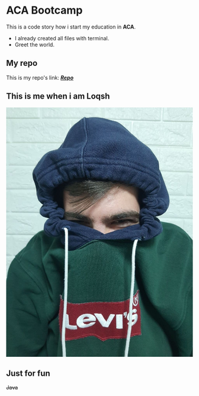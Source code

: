 # ACA Bootcamp

This is a code story how i start my education in **ACA**.
- I already created all files with terminal.
- Greet the world.
## My repo 

This is my repo's link: ***[Repo](https://github.com/mher-s/bootcamp-repo "I am Mher's Repo")***

## This is me when i am **Loqsh**

![Its me](img/me.jpg "Its Me")

## Just for fun

~~Java~~